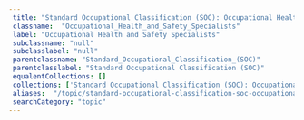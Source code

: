 ```yaml
--- 
 title: "Standard Occupational Classification (SOC): Occupational Health and Safety Specialists" 
 classname:  "Occupational_Health_and_Safety_Specialists" 
 label: "Occupational Health and Safety Specialists" 
 subclassname: "null" 
 subclasslabel: "null" 
 parentclassname: "Standard_Occupational_Classification_(SOC)" 
 parentclasslabel: "Standard Occupational Classification (SOC)" 
 equalentCollections: [] 
 collections: ['Standard Occupational Classification (SOC): Occupational Health and Safety Specialists']
 aliases:  "/topic/standard-occupational-classification-soc-occupational-health-and-safety-specialists"  
 searchCategory: "topic" 
---
```

